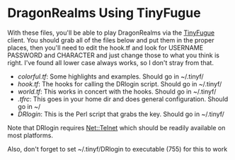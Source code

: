 # DragonRealms Using TinyFugue
With these files, you'll be able to play DragonRealms via the
[TinyFugue](http://tinyfugue.sourceforge.net/) client. You should grab
all of the files below and put them in the proper places, then you'll
need to edit the hook.tf and look for USERNAME PASSWORD and CHARACTER
and just change those to what you think is right. I've found all lower
case always works, so I don't stray from that. 

- *colorful.tf*: Some highlights and examples. Should go in ~/.tinyf/
- *hook.tf*: The hooks for calling the DRlogin script. Should go in ~/.tinyf/
- *world.tf*: This works in concert with the hooks. Should go in ~/.tinyf/
- *.tfrc*: This goes in your home dir and does general configuration. Should go in ~/
- *DRlogin*: This is the Perl script that grabs the key. Should go in ~/.tinyf/

Note that DRlogin requires
[Net::Telnet](http://search.cpan.org/~jrogers/Net-Telnet-3.04/lib/Net/Telnet.pm)
which should be readily available on most platforms.

Also, don't forget to set ~/.tinyf/DRlogin to executable (755) for
this to work
